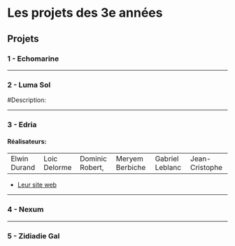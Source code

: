 # Les projets des 3e années

## Projets

### 1 - Echomarine

---

### 2 - Luma Sol


#Description:

---

### 3 - Edria
#### Réalisateurs:
<table>
  <tr>
    <td>
Elwin Durand
    </td>
    <td>
Loic Delorme
       </td>
    <td>
Dominic Robert,
      </td>
    <td>
Meryem Berbiche
      </td>
    <td>
Gabriel Leblanc
      </td>
    <td>
Jean-Cristophe
  </td>
  </tr>
     
  </table>
  
  - [Leur site web](https://tim-montmorency.com/2023/projets/ENTRE-FUNGUS/docs/web/index.html)
  
---

### 4 - Nexum

---

### 5 - Zidiadie Gal


